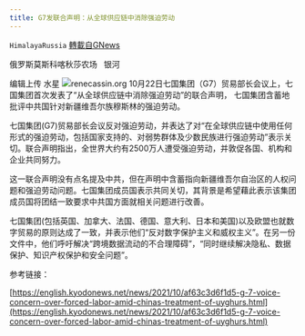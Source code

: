 ```yaml
---
title: G7发联合声明：从全球供应链中消除强迫劳动
---
```

`HimalayaRussia` [轉載自GNews](https://gnews.org/zh-hans/1613678/)

俄罗斯莫斯科喀秋莎农场   银河

编辑上传  水星
![](https://assets.gnews.org/wp-content/uploads/2021/10/U.png)renecassin.org
10月22日七国集团（G7）贸易部长会议上，七国集团首次发表了“从全球供应链中消除强迫劳动”的联合声明， 七国集团含蓄地批评中共国针对新疆维吾尔族穆斯林的强迫劳动。

七国集团(G7)贸易部长会议反对强迫劳动，并表达了对“在全球供应链中使用任何形式的强迫劳动，包括国家支持的、对弱势群体及少数民族进行强迫劳动”表示关切。联合声明指出，全世界大约有2500万人遭受强迫劳动，并敦促各国、机构和企业共同努力。

这一联合声明没有点名提及中共，但在声明中含蓄指向新疆维吾尔自治区的人权问题和强迫劳动问题。七国集团成员国表示共同关切，其背景是希望藉此表示该集团成员国将团结一致要求中共国方面就相关问题进行改善。

七国集团(包括英国、加拿大、法国、德国、意大利、日本和美国)以及欧盟也就数字贸易的原则达成了一致，并表示他们“反对数字保护主义和威权主义”。在另一份文件中，他们呼吁解决“跨境数据流动的不合理障碍”，“同时继续解决隐私、数据保护、知识产权保护和安全问题”。

参考链接：

[https://english.kyodonews.net/news/2021/10/af63c3d6f1d5-g-7-voice-concern-over-forced-labor-amid-chinas-treatment-of-uyghurs.html](https://english.kyodonews.net/news/2021/10/af63c3d6f1d5-g-7-voice-concern-over-forced-labor-amid-chinas-treatment-of-uyghurs.html)
